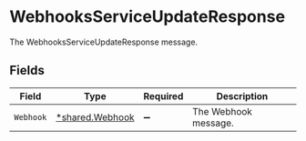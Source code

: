 # WebhooksServiceUpdateResponse

The WebhooksServiceUpdateResponse message.


## Fields

| Field                                                    | Type                                                     | Required                                                 | Description                                              |
| -------------------------------------------------------- | -------------------------------------------------------- | -------------------------------------------------------- | -------------------------------------------------------- |
| `Webhook`                                                | [*shared.Webhook](../../../pkg/models/shared/webhook.md) | :heavy_minus_sign:                                       | The Webhook message.                                     |